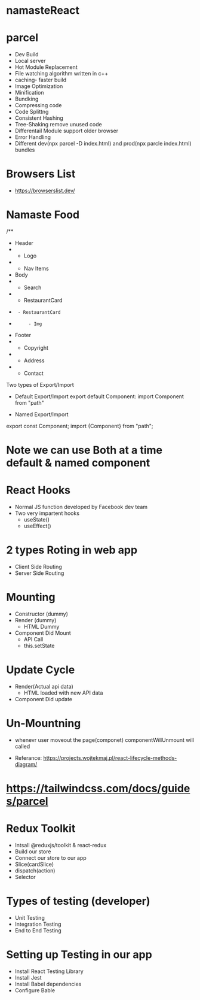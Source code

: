 # namasteReact

# parcel

- Dev Build
- Local server
- Hot Module Replacement
- File watching algorithm written in c++
- caching- faster build
- Image Optimization
- Minification
- Bundking
- Compressing code
- Code Splittng
- Consistent Hashing
- Tree-Shaking remove unused code
- Differentail Module support older browser
- Error Handling
- Different dev(npx parcel -D index.html) and prod(npx parcle index.html) bundles

# Browsers List

- https://browserslist.dev/

# Namaste Food

/\*\*

- Header
- - Logo
- - Nav Items
- Body
- - Search
- - RestaurantCard
-      - RestaurantCard
-          - Img
- Footer
- - Copyright
- - Address
- - Contact

Two types of Export/Import

- Default Export/Import
  export default Component:
  import Component from "path"

- Named Export/Import

export const Component;
import {Component} from "path";

# Note we can use Both at a time default & named component

# React Hooks

- Normal JS function developed by Facebook dev team
- Two very impartent hooks
  - useState()
  - useEffect()

# 2 types Roting in web app

- Client Side Routing
- Server Side Routing

# Mounting

- Constructor (dummy)
- Render (dummy)
  - HTML Dummy
- Component Did Mount
  - API Call
  - this.setState

# Update Cycle

- Render(Actual api data)
  - HTML loaded with new API data
- Component Did update

# Un-Mountning

- whenevr user moveout the page(componet) componentWillUnmount will called

- Referance: https://projects.wojtekmaj.pl/react-lifecycle-methods-diagram/

# https://tailwindcss.com/docs/guides/parcel

# Redux Toolkit

- Intsall @reduxjs/toolkit & react-redux
- Build our store
- Connect our store to our app
- Slice(cardSlice)
- dispatch(action)
- Selector

# Types of testing (developer)

- Unit Testing
- Integration Testing
- End to End Testing

# Setting up Testing in our app

- Install React Testing Library
- Install Jest
- Install Babel dependencies
- Configure Bable
